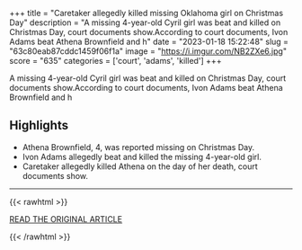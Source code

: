 +++
title = "Caretaker allegedly killed missing Oklahoma girl on Christmas Day"
description = "A missing 4-year-old Cyril girl was beat and killed on Christmas Day, court documents show.According to court documents, Ivon Adams beat Athena Brownfield and h"
date = "2023-01-18 15:22:48"
slug = "63c80eab87cddc1459f06f1a"
image = "https://i.imgur.com/NB2ZXe6.jpg"
score = "635"
categories = ['court', 'adams', 'killed']
+++

A missing 4-year-old Cyril girl was beat and killed on Christmas Day, court documents show.According to court documents, Ivon Adams beat Athena Brownfield and h

## Highlights

- Athena Brownfield, 4, was reported missing on Christmas Day.
- Ivon Adams allegedly beat and killed the missing 4-year-old girl.
- Caretaker allegedly killed Athena on the day of her death, court documents show.

---

{{< rawhtml >}}
  <p class="article-category">
    <a target="_blank" href="https://okcfox.com/news/local/athena-brownfield-missing-cyril-oklahoma-ivon-adams-beat-killed-christmas-day-alysia-adams-west-nebraska-caddo-county-first-degree-murder-child-neglect-biological-parents-court-documents-punched-chest-buried-tree-branch-crime">READ THE ORIGINAL ARTICLE</a>
  </p>
{{< /rawhtml >}}
